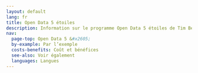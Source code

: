 ```yaml
---
layout: default
lang: fr
title: Open Data 5 étoiles
description: Information sur le programme Open Data 5 étoiles de Tim Berners-Lee
nav:
  page-top: Open Data 5 &#x2605;
  by-example: Par l’exemple
  costs-benefits: Coût et bénéfices
  see-also: Voir également
  languages: Langues
---
```

